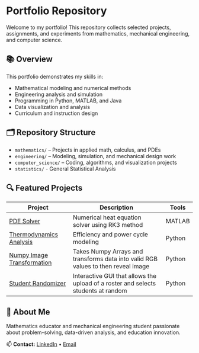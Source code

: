 # Portfolio Repository

Welcome to my portfolio! This repository collects selected projects, assignments, and experiments from mathematics, mechanical engineering, and computer science.

## 📚 Overview
This portfolio demonstrates my skills in:
- Mathematical modeling and numerical methods
- Engineering analysis and simulation
- Programming in Python, MATLAB, and Java
- Data visualization and analysis
- Curriculum and instruction design
  
## 🗂️ Repository Structure
- `mathematics/` – Projects in applied math, calculus, and PDEs  
- `engineering/` – Modeling, simulation, and mechanical design work  
- `computer_science/` – Coding, algorithms, and visualization projects
- `statistics/` - General Statistical Analysis 

## 🔍 Featured Projects
| Project | Description | Tools |
|----------|--------------|-------|
| [PDE Solver](mathematics/PDE_solver/) | Numerical heat equation solver using RK3 method | MATLAB |
| [Thermodynamics Analysis](engineering/thermodynamics_analysis/) | Efficiency and power cycle modeling | Python |
| [Numpy Image Transformation](computer_science/python/) | Takes Numpy Arrays and transforms data into valid RGB values to then reveal image | Python|
| [Student Randomizer](Computer%20Science/python/) | Interactive GUI that allows the upload of a roster and selects students at random | Python|

## 🧠 About Me
Mathematics educator and mechanical engineering student passionate about problem-solving, data-driven analysis, and education innovation.

📫 **Contact:** [LinkedIn](https://www.linkedin.com/in/sahiv-lopez-mech) • [Email](mailto:sahiv.lopez@yahoo.com)
